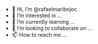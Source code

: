 - 👋 Hi, I’m @rafaelmaribojoc
- 👀 I’m interested in ...
- 🌱 I’m currently learning ...
- 💞️ I’m looking to collaborate on ...
- 📫 How to reach me ...

<!---
rafaelmaribojoc/rafaelmaribojoc is a ✨ special ✨ repository because its `README.md` (this file) appears on your GitHub profile.
You can click the Preview link to take a look at your changes.
--->
